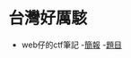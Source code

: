 # 台灣好厲駭

- web仔的ctf筆記
-[簡報](https://drive.google.com/file/d/1PDHmTOqmjKQ7K4EKIQdhEOUmF2XGUX9h/view)
-[題目](https://drive.google.com/file/d/1GDxG2j_KK-E-CjrLI1qaf4O-KbTgho-2/view)